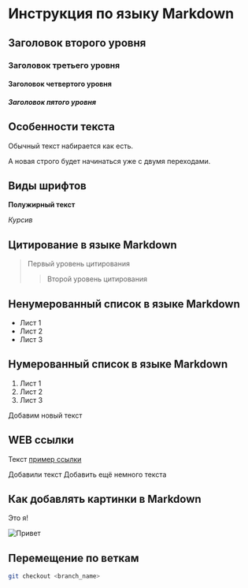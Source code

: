 # Инструкция по языку Markdown

## Заголовок второго уровня

### Заголовок третьего уровня

#### Заголовок четвертого уровня

##### Заголовок пятого уровня

##  Особенности текста

Обычный текст набирается как есть.

А новая строго будет начинаться уже с двумя переходами.

## Виды шрифтов

**Полужирный текст**

*Курсив*

## Цитирование в языке Markdown
> Первый уровень цитирования
>>Второй уровень цитирования

## Ненумерованный список в языке Markdown
* Лист 1
* Лист 2
* Лист 3
## Нумерованный список в языке Markdown
1. Лист 1
2. Лист 2
3. Лист 3

Добавим новый текст

## WEB ссылки
Текст [пример ссылки](http.example.com "Всплывающая подсказка")

Добавили текст
Добавить ещё немного текста

## Как добавлять картинки в Markdown

Это я!

![Привет](20220708_210905.jpg)

## Перемещение по веткам

```sh
git checkout <branch_name>
```

